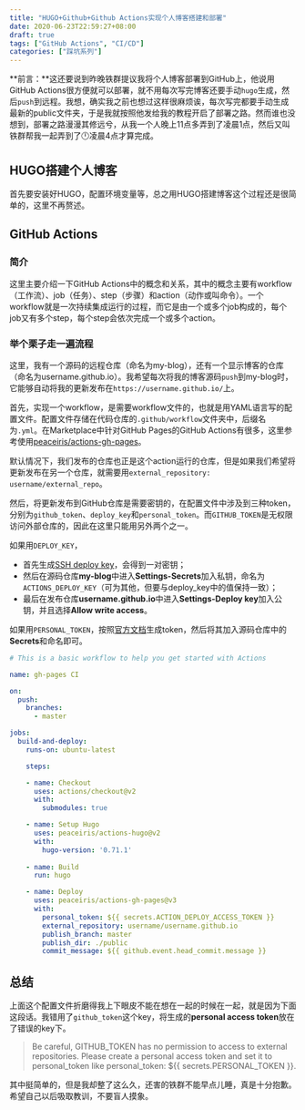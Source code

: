 ```yaml
---
title: "HUGO+Github+Github Actions实现个人博客搭建和部署"
date: 2020-06-23T22:59:27+08:00
draft: true
tags: ["GitHub Actions", "CI/CD"]
categories: ["踩坑系列"]
---
```


**前言：**这还要说到昨晚铁群提议我将个人博客部署到GitHub上，他说用GitHub Actions很方便就可以部署，就不用每次写完博客还要手动`hugo`生成，然后`push`到远程。我想，确实我之前也想过这样很麻烦诶，每次写完都要手动生成最新的public文件夹，于是我就按照他发给我的教程开启了部署之路。然而谁也没想到，部署之路漫漫其修远兮，从我一个人晚上11点多弄到了凌晨1点，然后又叫铁群帮我一起弄到了🕛凌晨4点才算完成。

## HUGO搭建个人博客

首先要安装好HUGO，配置环境变量等，总之用HUGO搭建博客这个过程还是很简单的，这里不再赘述。

## GitHub Actions

### 简介

这里主要介绍一下GitHub Actions中的概念和关系，其中的概念主要有workflow（工作流）、job（任务）、step（步骤）和action（动作或叫命令）。一个workflow就是一次持续集成运行的过程，而它是由一个或多个job构成的，每个job又有多个step，每个step会依次完成一个或多个action。

### 举个栗子走一遍流程

这里，我有一个源码的远程仓库（命名为my-blog），还有一个显示博客的仓库（命名为username.github.io）。我希望每次将我的博客源码`push`到my-blog时，它能够自动将我的更新发布在`https://username.github.io/`上。

首先，实现一个workflow，是需要workflow文件的，也就是用YAML语言写的配置文件。配置文件存储在代码仓库的`.github/workflow`文件夹中，后缀名为`.yml`。在Marketplace中针对GitHub Pages的GitHub Actions有很多，这里参考使用[peaceiris/actions-gh-pages](https://github.com/peaceiris/actions-gh-pages)。

默认情况下，我们发布的仓库也正是这个action运行的仓库，但是如果我们希望将更新发布在另一个仓库，就需要用`external_repository: username/external_repo`。

然后，将更新发布到GitHub仓库是需要密钥的，在配置文件中涉及到三种token，分别为`github_token`、`deploy_key`和`personal_token`。而`GITHUB_TOKEN`是无权限访问外部仓库的，因此在这里只能用另外两个之一。

如果用`DEPLOY_KEY`，
+ 首先生成[SSH deploy key](https://github.com/peaceiris/actions-gh-pages#%EF%B8%8F-create-ssh-deploy-key)，会得到一对密钥；
+ 然后在源码仓库**my-blog**中进入**Settings-Secrets**加入私钥，命名为`ACTIONS_DEPLOY_KEY`（可为其他，但要与deploy_key中的值保持一致）；
+ 最后在发布仓库**username.github.io**中进入**Settings-Deploy key**加入公钥，并且选择**Allow write access**。

如果用`PERSONAL_TOKEN`，按照[官方文档](https://help.github.com/en/github/authenticating-to-github/creating-a-personal-access-token-for-the-command-line)生成token，然后将其加入源码仓库中的**Secrets**和命名即可。

```YAML
# This is a basic workflow to help you get started with Actions

name: gh-pages CI

on:
  push:
    branches: 
      - master

jobs:
  build-and-deploy:
    runs-on: ubuntu-latest

    steps:

    - name: Checkout
      uses: actions/checkout@v2
      with: 
        submodules: true

    - name: Setup Hugo
      uses: peaceiris/actions-hugo@v2
      with:
        hugo-version: '0.71.1'
          
    - name: Build
      run: hugo

    - name: Deploy
      uses: peaceiris/actions-gh-pages@v3
      with:
        personal_token: ${{ secrets.ACTION_DEPLOY_ACCESS_TOKEN }}
        external_repository: username/username.github.io
        publish_branch: master
        publish_dir: ./public
        commit_message: ${{ github.event.head_commit.message }}
```

## 总结

上面这个配置文件折磨得我上下眼皮不能在想在一起的时候在一起，就是因为下面这段话。我错用了`github_token`这个key，将生成的**personal access token**放在了错误的key下。
> Be careful, GITHUB_TOKEN has no permission to access to external repositories. Please create a personal access token and set it to personal_token like personal_token: ${{ secrets.PERSONAL_TOKEN }}.

其中挺简单的，但是我却整了这么久，还害的铁群不能早点儿睡，真是十分抱歉。希望自己以后吸取教训，不要盲人摸象。
